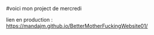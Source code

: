 #voici mon project de mercredi


lien en production : https://mandajm.github.io/BetterMotherFuckingWebsite01/
